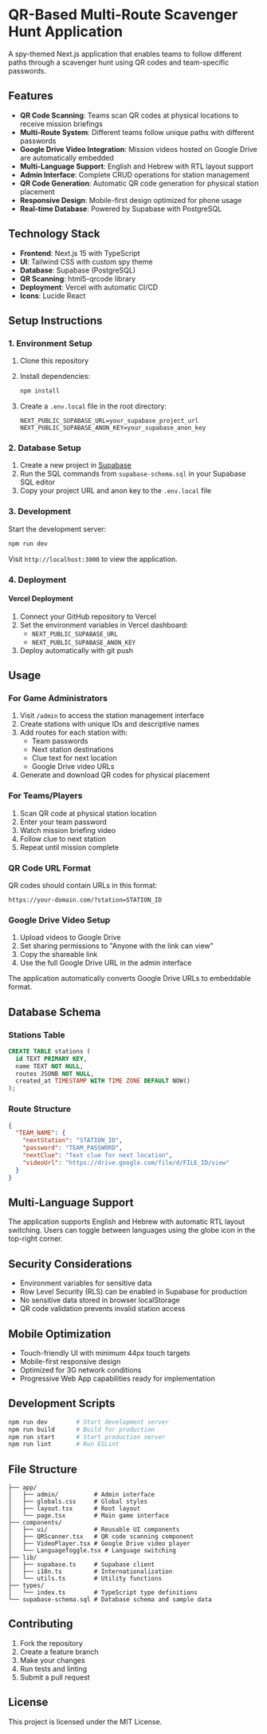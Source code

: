 # QR-Based Multi-Route Scavenger Hunt Application

A spy-themed Next.js application that enables teams to follow different paths through a scavenger hunt using QR codes and team-specific passwords.

<!-- Force redeploy to refresh environment variables - attempt 3 -->

## Features

- **QR Code Scanning**: Teams scan QR codes at physical locations to receive mission briefings
- **Multi-Route System**: Different teams follow unique paths with different passwords
- **Google Drive Video Integration**: Mission videos hosted on Google Drive are automatically embedded
- **Multi-Language Support**: English and Hebrew with RTL layout support
- **Admin Interface**: Complete CRUD operations for station management
- **QR Code Generation**: Automatic QR code generation for physical station placement
- **Responsive Design**: Mobile-first design optimized for phone usage
- **Real-time Database**: Powered by Supabase with PostgreSQL

## Technology Stack

- **Frontend**: Next.js 15 with TypeScript
- **UI**: Tailwind CSS with custom spy theme
- **Database**: Supabase (PostgreSQL)
- **QR Scanning**: html5-qrcode library
- **Deployment**: Vercel with automatic CI/CD
- **Icons**: Lucide React

## Setup Instructions

### 1. Environment Setup

1. Clone this repository
2. Install dependencies:
   ```bash
   npm install
   ```

3. Create a `.env.local` file in the root directory:
   ```env
   NEXT_PUBLIC_SUPABASE_URL=your_supabase_project_url
   NEXT_PUBLIC_SUPABASE_ANON_KEY=your_supabase_anon_key
   ```

### 2. Database Setup

1. Create a new project in [Supabase](https://supabase.com)
2. Run the SQL commands from `supabase-schema.sql` in your Supabase SQL editor
3. Copy your project URL and anon key to the `.env.local` file

### 3. Development

Start the development server:
```bash
npm run dev
```

Visit `http://localhost:3000` to view the application.

### 4. Deployment

#### Vercel Deployment

1. Connect your GitHub repository to Vercel
2. Set the environment variables in Vercel dashboard:
   - `NEXT_PUBLIC_SUPABASE_URL`
   - `NEXT_PUBLIC_SUPABASE_ANON_KEY`
3. Deploy automatically with git push

## Usage

### For Game Administrators

1. Visit `/admin` to access the station management interface
2. Create stations with unique IDs and descriptive names
3. Add routes for each station with:
   - Team passwords
   - Next station destinations
   - Clue text for next location
   - Google Drive video URLs
4. Generate and download QR codes for physical placement

### For Teams/Players

1. Scan QR code at physical station location
2. Enter your team password
3. Watch mission briefing video
4. Follow clue to next station
5. Repeat until mission complete

### QR Code URL Format

QR codes should contain URLs in this format:
```
https://your-domain.com/?station=STATION_ID
```

### Google Drive Video Setup

1. Upload videos to Google Drive
2. Set sharing permissions to "Anyone with the link can view"
3. Copy the shareable link
4. Use the full Google Drive URL in the admin interface

The application automatically converts Google Drive URLs to embeddable format.

## Database Schema

### Stations Table

```sql
CREATE TABLE stations (
  id TEXT PRIMARY KEY,
  name TEXT NOT NULL,
  routes JSONB NOT NULL,
  created_at TIMESTAMP WITH TIME ZONE DEFAULT NOW()
);
```

### Route Structure

```json
{
  "TEAM_NAME": {
    "nextStation": "STATION_ID",
    "password": "TEAM_PASSWORD",
    "nextClue": "Text clue for next location",
    "videoUrl": "https://drive.google.com/file/d/FILE_ID/view"
  }
}
```

## Multi-Language Support

The application supports English and Hebrew with automatic RTL layout switching. Users can toggle between languages using the globe icon in the top-right corner.

## Security Considerations

- Environment variables for sensitive data
- Row Level Security (RLS) can be enabled in Supabase for production
- No sensitive data stored in browser localStorage
- QR code validation prevents invalid station access

## Mobile Optimization

- Touch-friendly UI with minimum 44px touch targets
- Mobile-first responsive design
- Optimized for 3G network conditions
- Progressive Web App capabilities ready for implementation

## Development Scripts

```bash
npm run dev        # Start development server
npm run build      # Build for production
npm run start      # Start production server
npm run lint       # Run ESLint
```

## File Structure

```
├── app/
│   ├── admin/          # Admin interface
│   ├── globals.css     # Global styles
│   ├── layout.tsx      # Root layout
│   └── page.tsx        # Main game interface
├── components/
│   ├── ui/             # Reusable UI components
│   ├── QRScanner.tsx   # QR code scanning component
│   ├── VideoPlayer.tsx # Google Drive video player
│   └── LanguageToggle.tsx # Language switching
├── lib/
│   ├── supabase.ts     # Supabase client
│   ├── i18n.ts         # Internationalization
│   └── utils.ts        # Utility functions
├── types/
│   └── index.ts        # TypeScript type definitions
└── supabase-schema.sql # Database schema and sample data
```

## Contributing

1. Fork the repository
2. Create a feature branch
3. Make your changes
4. Run tests and linting
5. Submit a pull request

## License

This project is licensed under the MIT License.